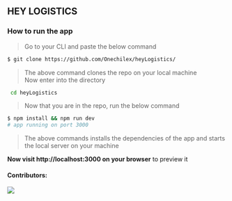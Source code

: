 ## HEY LOGISTICS

### How to run the app
> Go to your CLI and paste the below command
```bash
$ git clone https://github.com/Onechilex/heyLogistics/ 
```
> The above command clones the repo on your local machine <br>
> Now enter into the directory
```bash
 cd heyLogistics
 ```
> Now that you are in the repo, run the below command
```bash
$ npm install && npm run dev
# app running on port 3000
```
> The above commands installs the dependencies of the app and starts the local server on your machine

**Now visit http://localhost:3000 on your browser** to preview it

#### Contributors: <br>

[![](https://github.com/remilekun-elijah.png?size=50)](https://github.com/remilekun-elijah)

